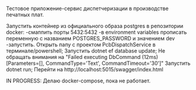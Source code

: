 Тестовое приложение-сервис диспетчеризации в производстве печатных плат.

Запустить контейнер из официального образа postgres в репозитории docker:
    -смаппить порты 5432:5432
    -в environment variables прописать переменную с названием POSTGRES_PASSWORD и значением dev
    -запустить.
Открыть папу с проектом PcbDispatchService в терминале/powershell;
Запустить dotnet ef database update;
Не обращать внимания на "Failed executing DbCommand (12ms) [Parameters=[], CommandType='Text', CommandTimeout='30']"
Запустить dotnet run;
Перейти на http://localhost:5015/swagger/index.html

IN PROGRESS:
Делаю docker-compose, пока не работает.